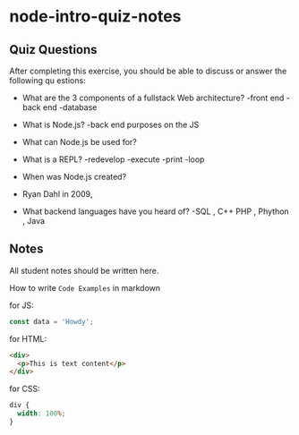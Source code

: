 # node-intro-quiz-notes

## Quiz Questions

After completing this exercise, you should be able to discuss or answer the following qu estions:

- What are the 3 components of a fullstack Web architecture?
  -front end
  -back end
  -database

- What is Node.js?
  -back end purposes on the JS

- What can Node.js be used for?

- What is a REPL?
  -redevelop
  -execute
  -print
  -loop

- When was Node.js created?

- Ryan Dahl in 2009,

- What backend languages have you heard of?
  -SQL , C++ PHP , Phython , Java

## Notes

All student notes should be written here.

How to write `Code Examples` in markdown

for JS:

```javascript
const data = 'Howdy';
```

for HTML:

```html
<div>
  <p>This is text content</p>
</div>
```

for CSS:

```css
div {
  width: 100%;
}
```
